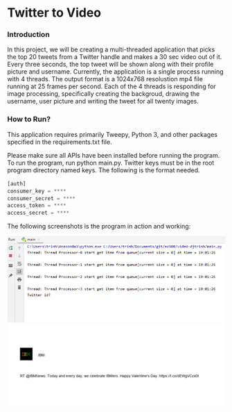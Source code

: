 # Twitter to Video

### Introduction
In this project, we will be creating a multi-threaded application that picks the top 20 tweets from a Twitter handle and makes a 30 sec video out of it.
Every three seconds, the top tweet will be shown along with their profile picture and username. Currently, the application is a single
process running with 4 threads. The output format is a 1024x768 resolustion mp4 file running at 25 frames per second. Each of the 4
threads is responding for image processing, specifically creating the backgroud, drawing the username, user picture and writing the
tweet for all twenty images.

### How to Run?
This application requires primarily Tweepy, Python 3, and other packages specified in the requirements.txt file.

Please make sure all APIs have been installed before running the program. To run the program, run python main.py. 
Twitter keys must be in the root program directory named keys. The following is the format needed.

```python
[auth]
consumer_key = ****
consumer_secret = ****
access_token = ****
access_secret = ****
```

The following screenshots is the program in action and working:

<img src="https://github.com/BUEC500C1/video-djtrinh/blob/master/cli_picture.PNG?raw=true">

<img src="https://github.com/BUEC500C1/video-djtrinh/blob/master/Example.PNG?raw=true">
